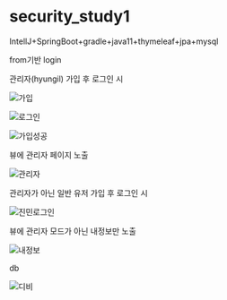# security_study1
IntellJ+SpringBoot+gradle+java11+thymeleaf+jpa+mysql

from기반 login

관리자(hyungil) 가입 후 로그인 시

![가입](https://user-images.githubusercontent.com/43127088/97404732-e45c0c00-1939-11eb-96e7-fcc162462f06.PNG)

![로그인](https://user-images.githubusercontent.com/43127088/97404785-fdfd5380-1939-11eb-92ef-da6b3643b290.PNG)

![가입성공](https://user-images.githubusercontent.com/43127088/97404763-f047ce00-1939-11eb-9fe5-8198f3a4f88b.PNG)

뷰에 관리자 페이지 노출

![관리자](https://user-images.githubusercontent.com/43127088/97404880-21280300-193a-11eb-9c94-901c95c6a87c.PNG)

관리자가 아닌 일반 유저 가입 후 로그인 시

![진민로그인](https://user-images.githubusercontent.com/43127088/97404942-3a30b400-193a-11eb-9087-4eeafdb537e4.PNG)

뷰에 관리자 모드가 아닌 내정보만 노출

![내정보](https://user-images.githubusercontent.com/43127088/97404985-53396500-193a-11eb-835e-d88dc78b2d87.PNG)

db

![디비](https://user-images.githubusercontent.com/43127088/97405029-651b0800-193a-11eb-901d-9c4e8ef0f6f3.PNG)


